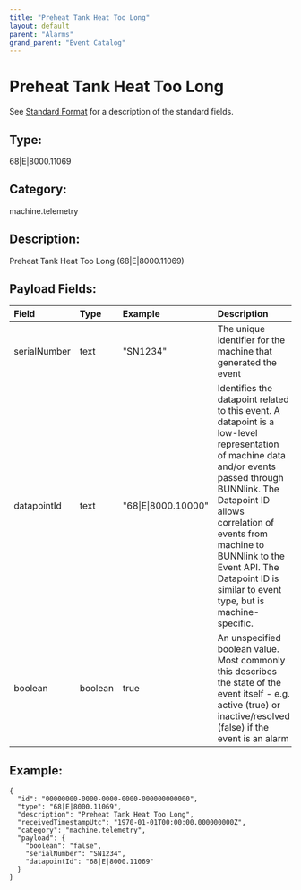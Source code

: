 ```yaml
---
title: "Preheat Tank Heat Too Long"
layout: default
parent: "Alarms"
grand_parent: "Event Catalog"
---
```


# Preheat Tank Heat Too Long

See [Standard Format](/event-subscriptions/event-format) for a description of the standard fields.

## Type:

68\|E\|8000.11069

## Category:

machine.telemetry

## Description: 

Preheat Tank Heat Too Long (68\|E\|8000.11069)

## Payload Fields:

| Field | Type | Example | Description |
|:------|:-----|:--------|:------------|
| serialNumber | text | "SN1234" | The unique identifier for the machine that generated the event |
| datapointId | text | "68\|E\|8000.10000" | Identifies the datapoint related to this event. A datapoint is a low-level representation of machine data and/or events passed through BUNNlink. The Datapoint ID allows correlation of events from machine to BUNNlink to the Event API. The Datapoint ID is similar to event type, but is machine-specific. |
| boolean | boolean | true | An unspecified boolean value. Most commonly this describes the state of the event itself - e.g. active (true) or inactive/resolved (false) if the event is an alarm |

## Example:

```
{
  "id": "00000000-0000-0000-0000-000000000000",
  "type": "68|E|8000.11069",
  "description": "Preheat Tank Heat Too Long",
  "receivedTimestampUtc": "1970-01-01T00:00:00.000000000Z",
  "category": "machine.telemetry",
  "payload": {
    "boolean": "false",
    "serialNumber": "SN1234",
    "datapointId": "68|E|8000.11069"
  }
}
```
